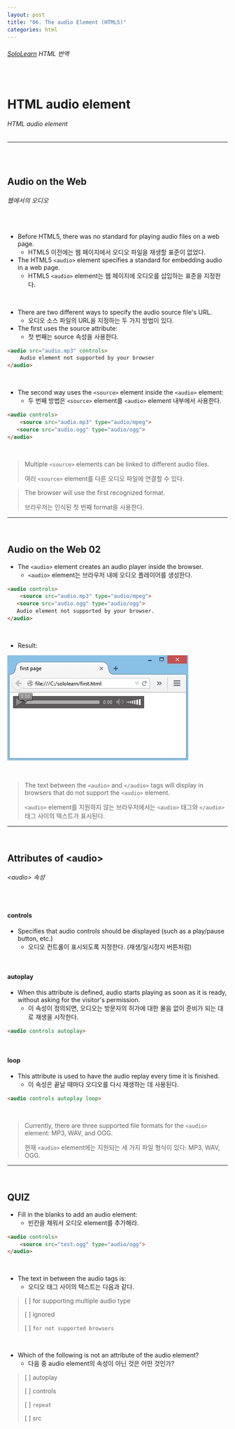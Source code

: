 ```yaml
---
layout: post
title: "06. The audio Element (HTML5)"
categories: html
---
```


###### [SoloLearn](https://www.sololearn.com/) HTML 번역

<br>

# HTML audio element

###### HTML audio element

------

<br>

<br>

## Audio on the Web

###### 웹에서의 오디오

<br>

- Before HTML5, there was no standard for playing audio files on a web page.
  - HTML5 이전에는 웹 페이지에서 오디오 파일을 재생할 표준이 없었다.
- The HTML5 `<audio>` element specifies a standard for embedding audio in a web page.
  - HTML5 `<audio>` element는 웹 페이지에 오디오를 삽입하는 표준을 지정한다.

<br>

- There are two different ways to specify the audio source file's URL.
  - 오디오 소스 파일의 URL을 지정하는 두 가지 방법이 있다.
- The first uses the source attribute:
  - 첫 번째는 source 속성을 사용한다.

```html
<audio src="audio.mp3" controls>
	Audio element not supported by your browser
</audio>
```

<br>

- The second way uses the `<source>` element inside the `<audio>` element:
  - 두 번째 방법은 `<source>` element를 `<audio>` element 내부에서 사용한다.

```html
<audio controls>
	<source src="audio.mp3" type="audio/mpeg">
   <source src="audio.ogg" type="audio/ogg">
</audio>
```

<br>

> Multiple `<source>` elements can be linked to different audio files.
>
> 여러 `<source>` element를 다른 오디오 파일에 연결할 수 있다.

> The browser will use the first recognized format.
>
> 브라우저는 인식된 첫 번째 format을 사용한다.

------

<br>

## Audio on the Web 02

- The `<audio>` element creates an audio player inside the browser.
  - `<audio>` element는 브라우저 내에 오디오 플레이어를 생성한다.

```html
<audio controls>
	<source src="audio.mp3" type="audio/mpeg">
   <source src="audio.ogg" type="audio/ogg">
   Audio element not supported by your browser.
</audio>
```

<br>

- Result:

![sololearn img](/assets/img/sololearn-html-html5-06-01.jpeg)

<br>

> The text between the `<audio>` and `</audio>` tags will display in browsers that do not support the `<audio>` element.
>
> `<audio>` element를 지원하지 않는 브라우저에서는 `<audio>` 태그와 `</audio>` 태그 사이의 텍스트가 표시된다.

------

<br>

## Attributes of \<audio>

###### \<audio> 속성

<br>

#### controls

- Specifies that audio controls should be displayed (such as a play/pause button, etc.)
  - 오디오 컨트롤이 표시되도록 지정한다. (재생/일시정지 버튼처럼)

<br>

#### autoplay

- When this attribute is defined, audio starts playing as soon as it is ready, without asking for the visitor's permission.
  - 이 속성이 정의되면, 오디오는 방문자의 허가에 대한 물음 없이 준비가 되는 대로 재생을 시작한다.

```html
<audio controls autoplay>
```

<br>

#### loop

- This attribute is used to have the audio replay every time it is finished.
  - 이 속성은 끝날 때마다 오디오를 다시 재생하는 데 사용된다.

```html
<audio controls autoplay loop>
```

<br>

> Currently, there are three supported file formats for the `<audio>` element: MP3, WAV, and OGG.
>
> 현재 `<audio>` element에는 지원되는 세 가지 파일 형식이 있다: MP3, WAV, OGG.

------

<br>

## QUIZ

- Fill in the blanks to add an audio element:
  - 빈칸을 채워서 오디오 element를 추가해라.

```html
<audio controls>
	<source src="test.ogg" type="audio/ogg">
</audio>
```

<br>

- The text in between the audio tags is:
  - 오디오 태그 사이의 텍스트는 다음과 같다.

> [ ] for supporting multiple audio type
>
> [ ] ignored
>
> [ ] `for not supported browsers`

<br>

- Which of the following is not an attribute of the audio element?
  - 다음 중 audio element의 속성이 아닌 것은 어떤 것인가?

> [ ] autoplay
>
> [ ] controls
>
> [ ] `repeat`
>
> [ ] src

<br>